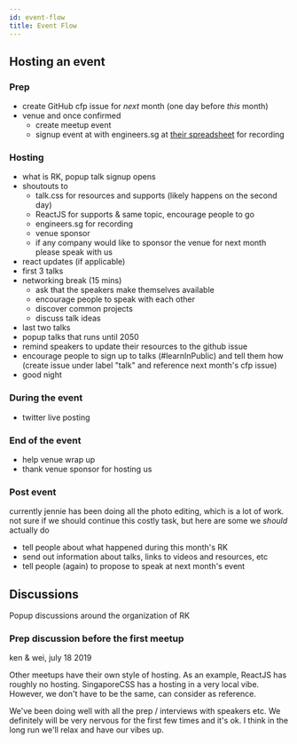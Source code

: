 ```yaml
---
id: event-flow
title: Event Flow
---
```


## Hosting an event

### Prep

- create GitHub cfp issue for _next_ month (one day before _this_ month)
- venue and once confirmed
  - create meetup event
  - signup event at with engineers.sg at [their spreadsheet](https://bit.ly/esg-schedule) for recording

### Hosting

- what is RK, popup talk signup opens
- shoutouts to
  - talk.css for resources and supports (likely happens on the second day)
  - ReactJS for supports & same topic, encourage people to go
  - engineers.sg for recording
  - venue sponsor
  - if any company would like to sponsor the venue for next month please speak with us
- react updates (if applicable)
- first 3 talks
- networking break (15 mins)
  - ask that the speakers make themselves available
  - encourage people to speak with each other
  - discover common projects
  - discuss talk ideas
- last two talks
- popup talks that runs until 2050
- remind speakers to update their resources to the github issue
- encourage people to sign up to talks (#learnInPublic) and tell them how (create issue under label "talk" and reference next month's cfp issue)
- good night

### During the event

- twitter live posting

### End of the event

- help venue wrap up
- thank venue sponsor for hosting us

### Post event

currently jennie has been doing all the photo editing, which is a lot of work. not sure if we should continue this costly task, but here are some we _should_ actually do

- tell people about what happened during this month's RK
- send out information about talks, links to videos and resources, etc
- tell people (again) to propose to speak at next month's event

## Discussions

Popup discussions around the organization of RK

### Prep discussion before the first meetup

ken & wei, july 18 2019

Other meetups have their own style of hosting. As an example, ReactJS has roughly no hosting. SingaporeCSS has a hosting in a very local vibe. However, we don't have to be the same, can consider as reference.

We've been doing well with all the prep / interviews with speakers etc. We definitely will be very nervous for the first few times and it's ok. I think in the long run we'll relax and have our vibes up.
